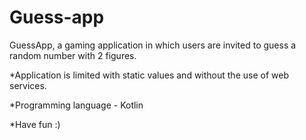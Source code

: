 # Guess-app

GuessApp, a gaming application in which users are invited to guess a random number with 2 figures.

*Application is limited with static values and without the use of web services.

*Programming language - Kotlin

*Have fun :)
